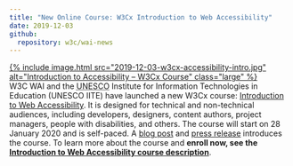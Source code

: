 ```yaml
---
title: "New Online Course: W3Cx Introduction to Web Accessibility"
date: 2019-12-03
github:
  repository: w3c/wai-news
---
```


[{% include image.html src="2019-12-03-w3cx-accessibility-intro.jpg" alt="Introduction to Accessibility – W3Cx Course" class="large" %}](https://www.edx.org/course/web-accessibility-introduction)<br>
W3C WAI and the <abbr title="United Nations Educational, Scientific and Cultural Organization">UNESCO</abbr> Institute for Information Technologies in Education (UNESCO IITE) have launched a new W3Cx course: [Introduction to Web Accessibility](https://www.edx.org/course/web-accessibility-introduction). It is designed for technical and non-technical audiences, including developers, designers, content authors, project managers, people with disabilities, and others. The course will start on 28 January 2020 and is self-paced. A [blog post](https://www.w3.org/blog/2019/12/free-online-course-introduction-to-web-accessibility) and [press release](https://www.w3.org/2019/12/pressrelease-intro-web-accessibility-course.html.en) introduces the course. To learn more about the course and **enroll now, see the [Introduction to Web Accessibility course description](https://www.edx.org/course/web-accessibility-introduction)**.
